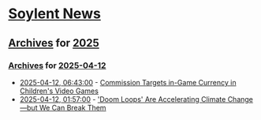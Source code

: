 # [Soylent News](../../../README.md)

## [Archives](../../index.md) for [2025](../index.md)

### [Archives](../../index.md) for [2025-04-12](index.md)

* [2025-04-12, 06:43:00](https://soylentnews.org/article.pl?sid=25/04/11/1245213&from=rss) - [Commission Targets in-Game Currency in Children's Video Games](https://soylentnews.org/article.pl?sid=25/04/11/1245213&from=rss)
* [2025-04-12, 01:57:00](https://soylentnews.org/article.pl?sid=25/04/11/1149226&from=rss) - ['Doom Loops' Are Accelerating Climate Change—but We Can Break Them](https://soylentnews.org/article.pl?sid=25/04/11/1149226&from=rss)
